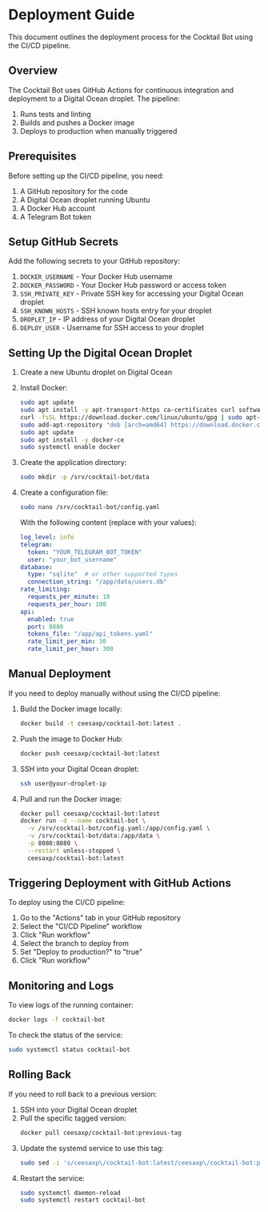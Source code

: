 # Deployment Guide

This document outlines the deployment process for the Cocktail Bot using the CI/CD pipeline.

## Overview

The Cocktail Bot uses GitHub Actions for continuous integration and deployment to a Digital Ocean droplet. The pipeline:

1. Runs tests and linting
2. Builds and pushes a Docker image
3. Deploys to production when manually triggered

## Prerequisites

Before setting up the CI/CD pipeline, you need:

1. A GitHub repository for the code
2. A Digital Ocean droplet running Ubuntu
3. A Docker Hub account
4. A Telegram Bot token

## Setup GitHub Secrets

Add the following secrets to your GitHub repository:

1. `DOCKER_USERNAME` - Your Docker Hub username
2. `DOCKER_PASSWORD` - Your Docker Hub password or access token
3. `SSH_PRIVATE_KEY` - Private SSH key for accessing your Digital Ocean droplet
4. `SSH_KNOWN_HOSTS` - SSH known hosts entry for your droplet
5. `DROPLET_IP` - IP address of your Digital Ocean droplet
6. `DEPLOY_USER` - Username for SSH access to your droplet

## Setting Up the Digital Ocean Droplet

1. Create a new Ubuntu droplet on Digital Ocean
2. Install Docker:
   ```bash
   sudo apt update
   sudo apt install -y apt-transport-https ca-certificates curl software-properties-common
   curl -fsSL https://download.docker.com/linux/ubuntu/gpg | sudo apt-key add -
   sudo add-apt-repository "deb [arch=amd64] https://download.docker.com/linux/ubuntu focal stable"
   sudo apt update
   sudo apt install -y docker-ce
   sudo systemctl enable docker
   ```

3. Create the application directory:
   ```bash
   sudo mkdir -p /srv/cocktail-bot/data
   ```

4. Create a configuration file:
   ```bash
   sudo nano /srv/cocktail-bot/config.yaml
   ```

   With the following content (replace with your values):
   ```yaml
   log_level: info
   telegram:
     token: "YOUR_TELEGRAM_BOT_TOKEN"
     user: "your_bot_username"
   database:
     type: "sqlite"  # or other supported types
     connection_string: "/app/data/users.db"
   rate_limiting:
     requests_per_minute: 10
     requests_per_hour: 100
   api:
     enabled: true
     port: 8080
     tokens_file: "/app/api_tokens.yaml"
     rate_limit_per_min: 30
     rate_limit_per_hour: 300
   ```

## Manual Deployment

If you need to deploy manually without using the CI/CD pipeline:

1. Build the Docker image locally:
   ```bash
   docker build -t ceesaxp/cocktail-bot:latest .
   ```

2. Push the image to Docker Hub:
   ```bash
   docker push ceesaxp/cocktail-bot:latest
   ```

3. SSH into your Digital Ocean droplet:
   ```bash
   ssh user@your-droplet-ip
   ```

4. Pull and run the Docker image:
   ```bash
   docker pull ceesaxp/cocktail-bot:latest
   docker run -d --name cocktail-bot \
     -v /srv/cocktail-bot/config.yaml:/app/config.yaml \
     -v /srv/cocktail-bot/data:/app/data \
     -p 8080:8080 \
     --restart unless-stopped \
     ceesaxp/cocktail-bot:latest
   ```

## Triggering Deployment with GitHub Actions

To deploy using the CI/CD pipeline:

1. Go to the "Actions" tab in your GitHub repository
2. Select the "CI/CD Pipeline" workflow
3. Click "Run workflow"
4. Select the branch to deploy from
5. Set "Deploy to production?" to "true"
6. Click "Run workflow"

## Monitoring and Logs

To view logs of the running container:

```bash
docker logs -f cocktail-bot
```

To check the status of the service:

```bash
sudo systemctl status cocktail-bot
```

## Rolling Back

If you need to roll back to a previous version:

1. SSH into your Digital Ocean droplet
2. Pull the specific tagged version:
   ```bash
   docker pull ceesaxp/cocktail-bot:previous-tag
   ```
3. Update the systemd service to use this tag:
   ```bash
   sudo sed -i 's/ceesaxp\/cocktail-bot:latest/ceesaxp\/cocktail-bot:previous-tag/g' /etc/systemd/system/cocktail-bot.service
   ```
4. Restart the service:
   ```bash
   sudo systemctl daemon-reload
   sudo systemctl restart cocktail-bot
   ```
